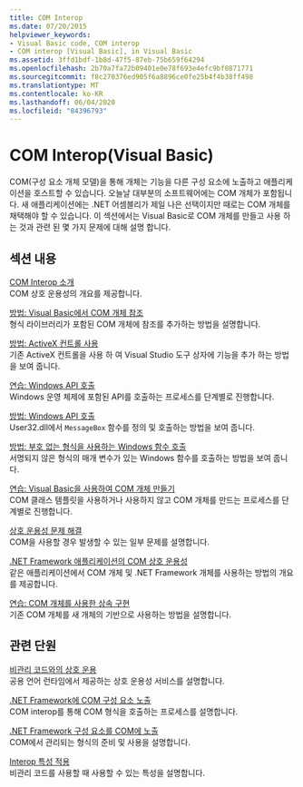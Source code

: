 ```yaml
---
title: COM Interop
ms.date: 07/20/2015
helpviewer_keywords:
- Visual Basic code, COM interop
- COM interop [Visual Basic], in Visual Basic
ms.assetid: 3ffd1bdf-1b8d-47f5-87eb-75b659f64294
ms.openlocfilehash: 2b70a7fa72b09401e0e78f693e4efc9bf0871771
ms.sourcegitcommit: f8c270376ed905f6a8896ce0fe25b4f4b38ff498
ms.translationtype: MT
ms.contentlocale: ko-KR
ms.lasthandoff: 06/04/2020
ms.locfileid: "84396793"
---
```

# <a name="com-interop-visual-basic"></a>COM Interop(Visual Basic)
COM(구성 요소 개체 모델)을 통해 개체는 기능을 다른 구성 요소에 노출하고 애플리케이션을 호스트할 수 있습니다. 오늘날 대부분의 소프트웨어에는 COM 개체가 포함됩니다. 새 애플리케이션에는 .NET 어셈블리가 제일 나은 선택이지만 때로는 COM 개체를 채택해야 할 수 있습니다. 이 섹션에서는 Visual Basic로 COM 개체를 만들고 사용 하는 것과 관련 된 몇 가지 문제에 대해 설명 합니다.  
  
## <a name="in-this-section"></a>섹션 내용  
 [COM Interop 소개](introduction-to-com-interop.md)  
 COM 상호 운용성의 개요를 제공합니다.  
  
 [방법: Visual Basic에서 COM 개체 참조](how-to-reference-com-objects.md)  
 형식 라이브러리가 포함된 COM 개체에 참조를 추가하는 방법을 설명합니다.  
  
 [방법: ActiveX 컨트롤 사용](how-to-work-with-activex-controls.md)  
 기존 ActiveX 컨트롤을 사용 하 여 Visual Studio 도구 상자에 기능을 추가 하는 방법을 보여 줍니다.  
  
 [연습: Windows API 호출](walkthrough-calling-windows-apis.md)  
 Windows 운영 체제에 포함된 API를 호출하는 프로세스를 단계별로 진행합니다.  
  
 [방법: Windows API 호출](how-to-call-windows-apis.md)  
 User32.dll에서 `MessageBox` 함수를 정의 및 호출하는 방법을 보여 줍니다.  
  
 [방법: 부호 없는 형식을 사용하는 Windows 함수 호출](how-to-call-a-windows-function-that-takes-unsigned-types.md)  
 서명되지 않은 형식의 매개 변수가 있는 Windows 함수를 호출하는 방법을 보여 줍니다.  
  
 [연습: Visual Basic을 사용하여 COM 개체 만들기](walkthrough-creating-com-objects.md)  
 COM 클래스 템플릿을 사용하거나 사용하지 않고 COM 개체를 만드는 프로세스를 단계별로 진행합니다.  
  
 [상호 운용성 문제 해결](troubleshooting-interoperability.md)  
 COM을 사용할 경우 발생할 수 있는 일부 문제를 설명합니다.  
  
 [.NET Framework 애플리케이션의 COM 상호 운용성](com-interoperability-in-net-framework-applications.md)  
 같은 애플리케이션에서 COM 개체 및 .NET Framework 개체를 사용하는 방법의 개요를 제공합니다.  
  
 [연습: COM 개체를 사용한 상속 구현](walkthrough-implementing-inheritance-with-com-objects.md)  
 기존 COM 개체를 새 개체의 기반으로 사용하는 방법을 설명합니다.  
  
## <a name="related-sections"></a>관련 단원  
 [비관리 코드와의 상호 운용](../../../framework/interop/index.md)  
 공용 언어 런타임에서 제공하는 상호 운용성 서비스를 설명합니다.  
  
 [.NET Framework에 COM 구성 요소 노출](../../../framework/interop/exposing-com-components.md)  
 COM interop를 통해 COM 형식을 호출하는 프로세스를 설명합니다.  
  
 [.NET Framework 구성 요소를 COM에 노출](../../../framework/interop/exposing-dotnet-components-to-com.md)  
 COM에서 관리되는 형식의 준비 및 사용을 설명합니다.  
  
 [Interop 특성 적용](../../../standard/native-interop/apply-interop-attributes.md)  
 비관리 코드를 사용할 때 사용할 수 있는 특성을 설명합니다.
